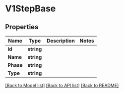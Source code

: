 # V1StepBase

## Properties

Name | Type | Description | Notes
------------ | ------------- | ------------- | -------------
**Id** | **string** |  | 
**Name** | **string** |  | 
**Phase** | **string** |  | 
**Type** | **string** |  | 

[[Back to Model list]](../README.md#documentation-for-models) [[Back to API list]](../README.md#documentation-for-api-endpoints) [[Back to README]](../README.md)


